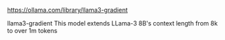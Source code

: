 https://ollama.com/library/llama3-gradient

llama3-gradient
This model extends LLama-3 8B's context length from 8k to over 1m tokens